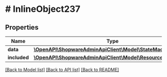 # # InlineObject237

## Properties

Name | Type | Description | Notes
------------ | ------------- | ------------- | -------------
**data** | [**\OpenAPI\ShopwareAdminApiClient\Model\StateMachineHistory**](StateMachineHistory.md) |  | [optional]
**included** | [**\OpenAPI\ShopwareAdminApiClient\Model\Resource[]**](Resource.md) |  | [optional]

[[Back to Model list]](../../README.md#models) [[Back to API list]](../../README.md#endpoints) [[Back to README]](../../README.md)
